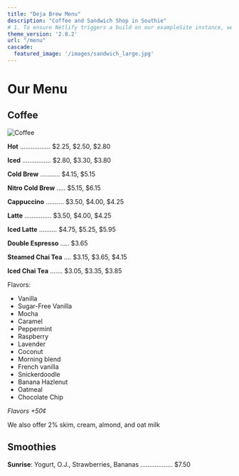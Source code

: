 ```yaml
---
title: "Deja Brew Menu"
description: "Coffee and Sandwich Shop in Southie"
# 1. To ensure Netlify triggers a build on our exampleSite instance, we need to change a file in the exampleSite directory.
theme_version: '2.8.2'
url: "/menu"
cascade:
  featured_image: '/images/sandwich_large.jpg'
---
```


# Our Menu

## Coffee
![Coffee](/images/coffee.jpg)

**Hot** ................. $2.25, $2.50, $2.80

**Iced** ................ $2.80, $3.30, $3.80

**Cold Brew** ........... $4.15, $5.15

**Nitro Cold Brew** ..... $5.15, $6.15

**Cappuccino** .......... $3.50, $4.00, $4.25

**Latte** ............... $3.50, $4.00, $4.25

**Iced Latte** .......... $4.75, $5.25, $5.95

**Double Espresso** ..... $3.65

**Steamed Chai Tea** .... $3.15, $3.65, $4.15

**Iced Chai Tea** ....... $3.05, $3.35, $3.85

Flavors:
* Vanilla
* Sugar-Free Vanilla
* Mocha
* Caramel
* Peppermint
* Raspberry
* Lavender
* Coconut
* Morning blend
* French vanilla
* Snickerdoodle
* Banana Hazlenut
* Oatmeal
* Chocolate Chip

*Flavors +50¢*

We also offer 2% skim, cream, almond, and oat milk

## Smoothies

**Sunrise**: Yogurt, O.J., Strawberries, Bananas .................. $7.50
